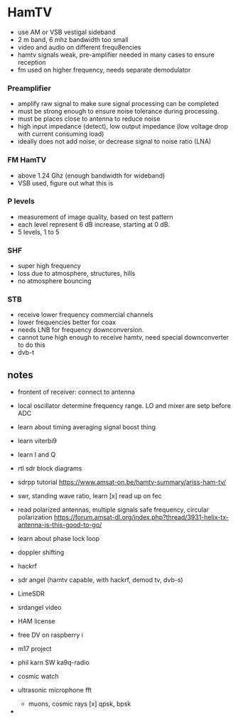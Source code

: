 # HamTV
* use AM or VSB vestigal sideband
* 2 m band, 6 mhz bandwidth too small
* video and audio on different frequ8encies
* hamtv signals weak, pre-amplifier needed in many cases to ensure reception
* fm used on higher frequency, needs separate demodulator

### Preamplifier
* amplify raw signal to make sure signal processing can be completed
* must be strong enough to ensure noise tolerance during processing.
* must be places close to antenna to reduce noise
* high input impedance (detect), low output impedance (low voltage drop with current consuming load)
* ideally does not add noise, or decrease signal to noise ratio (LNA)


### FM HamTV
* above 1.24 Ghz (enough bandwidth for wideband)
* VSB used, figure out what this is


### P levels
* measurement of image quality, based on test pattern
* each level represent 6 dB increase, starting at 0 dB.
* 5 levels, 1 to 5


### SHF
* super high frequency
* loss due to atmosphere, structures, hills
* no atmosphere bouncing


### STB
* receive lower frequency commercial channels
* lower frequencies better for coax
* needs LNB for frequency downconversion.
* cannot tune high enough to receive hamtv, need special downconverter to do this
* dvb-t

## notes
* frontent of receiver: connect to antenna
* local oscillator determine frequency range. LO and mixer are setp before ADC
* learn about timing averaging signal boost thing
* learn viterbi9
* learn I and Q
* rtl sdr block diagrams
* sdrpp tutorial
https://www.amsat-on.be/hamtv-summary/ariss-ham-tv/
* swr, standing wave ratio, learn
[x] read up on fec
* read polarized antennas, multiple signals safe frequency, circular polarization
https://forum.amsat-dl.org/index.php?thread/3931-helix-tx-antenna-is-this-good-to-go/

* learn about phase lock loop
* doppler shifting
* hackrf
* sdr angel (hamtv capable, with hackrf, demod tv, dvb-s)
* LimeSDR
* srdangel video
* HAM license
* free DV on raspberry i
* m17 project
* phil karn SW ka9q-radio
* cosmic watch
* ultrasonic microphone fft
  * muons, cosmic rays
[x] qpsk, bpsk
* 